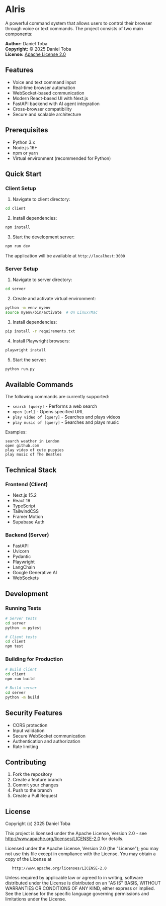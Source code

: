 # Alris

A powerful command system that allows users to control their browser through voice or text commands. The project consists of two main components:

**Author:** Daniel Toba  
**Copyright:** © 2025 Daniel Toba  
**License:** [Apache License 2.0](LICENSE)

## Features

- Voice and text command input
- Real-time browser automation
- WebSocket-based communication
- Modern React-based UI with Next.js
- FastAPI backend with AI agent integration
- Cross-browser compatibility
- Secure and scalable architecture

## Prerequisites

- Python 3.x
- Node.js 16+
- npm or yarn
- Virtual environment (recommended for Python)

## Quick Start

### Client Setup

1. Navigate to client directory:

```bash
cd client
```

2. Install dependencies:

```bash
npm install
```

3. Start the development server:

```bash
npm run dev
```

The application will be available at `http://localhost:3000`

### Server Setup

1. Navigate to server directory:

```bash
cd server
```

2. Create and activate virtual environment:

```bash
python -m venv myenv
source myenv/bin/activate  # On Linux/Mac
```

3. Install dependencies:

```bash
pip install -r requirements.txt
```

4. Install Playwright browsers:

```bash
playwright install
```

5. Start the server:

```bash
python run.py
```


## Available Commands

The following commands are currently supported:

- `search [query]` - Performs a web search
- `open [url]` - Opens specified URL
- `play video of [query]` - Searches and plays videos
- `play music of [query]` - Searches and plays music

Examples:

```
search weather in London
open github.com
play video of cute puppies
play music of The Beatles
```

## Technical Stack

### Frontend (Client)

- Next.js 15.2
- React 19
- TypeScript
- TailwindCSS
- Framer Motion
- Supabase Auth

### Backend (Server)

- FastAPI
- Uvicorn
- Pydantic
- Playwright
- LangChain
- Google Generative AI
- WebSockets

## Development

### Running Tests

```bash
# Server tests
cd server
python -m pytest

# Client tests
cd client
npm test
```

### Building for Production

```bash
# Build client
cd client
npm run build

# Build server
cd server
python -m build
```

## Security Features

- CORS protection
- Input validation
- Secure WebSocket communication
- Authentication and authorization
- Rate limiting

## Contributing

1. Fork the repository
2. Create a feature branch
3. Commit your changes
4. Push to the branch
5. Create a Pull Request

## License

Copyright (c) 2025 Daniel Toba

This project is licensed under the Apache License, Version 2.0 - see http://www.apache.org/licenses/LICENSE-2.0 for details.

Licensed under the Apache License, Version 2.0 (the "License");
you may not use this file except in compliance with the License.
You may obtain a copy of the License at

       http://www.apache.org/licenses/LICENSE-2.0

Unless required by applicable law or agreed to in writing, software
distributed under the License is distributed on an "AS IS" BASIS,
WITHOUT WARRANTIES OR CONDITIONS OF ANY KIND, either express or implied.
See the License for the specific language governing permissions and
limitations under the License.
